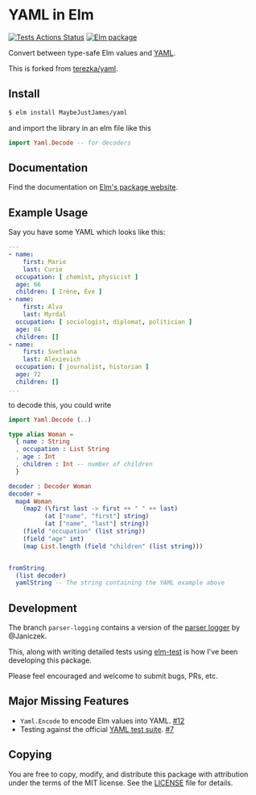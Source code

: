 # YAML in Elm

[![Tests Actions Status](https://github.com/MaybeJustJames/yaml/workflows/Tests/badge.svg)](https://github.com/MaybeJustJames/yaml/actions/) [![Elm package](https://img.shields.io/elm-package/v/MaybeJustJames/yaml.svg)](https://package.elm-lang.org/packages/MaybeJustJames/yaml/latest/)

Convert between type-safe Elm values and [YAML](https://yaml.org).

This is forked from [terezka/yaml](https://package.elm-lang.org/packages/terezka/yaml/latest/).

## Install

```bash
$ elm install MaybeJustJames/yaml
```

and import the library in an elm file like this

```elm
import Yaml.Decode -- for decoders
```

## Documentation

Find the documentation on [Elm's package website](http://package.elm-lang.org/packages/MaybeJustJames/yaml/latest).

## Example Usage

Say you have some YAML which looks like this:

```yaml
---
- name:
    first: Marie
    last: Curie
  occupation: [ chemist, physicist ]
  age: 66
  children: [ Irène, Ève ]
- name:
    first: Alva
    last: Myrdal
  occupation: [ sociologist, diplomat, politician ]
  age: 84
  children: []
- name:
    first: Svetlana
    last: Alexievich
  occupation: [ journalist, historian ]
  age: 72
  children: []
...  
```

to decode this, you could write

```elm
import Yaml.Decode (..)

type alias Woman =
  { name : String
  , occupation : List String
  , age : Int
  , children : Int -- number of children
  }

decoder : Decoder Woman
decoder =
  map4 Woman
    (map2 (\first last -> first ++ " " ++ last)
          (at ["name", "first"] string)
          (at ["name", "last"] string))
    (field "occupation" (list string))
    (field "age" int)
    (map List.length (field "children" (list string)))


fromString
  (list decoder)
  yamlString -- The string containing the YAML example above

```

## Development

The branch `parser-logging` contains a version of the
[parser logger](https://discourse.elm-lang.org/t/improved-parser-logger/5964)
by @Janiczek.

This, along with writing detailed tests using [elm-test](https://github.com/elm-community/elm-test)
is how I've been developing this package.

Please feel encouraged and welcome to submit bugs, PRs, etc.


## Major Missing Features

- `Yaml.Encode` to encode Elm values into YAML. [#12](https://github.com/MaybeJustJames/yaml/issues/12)
- Testing against the official [YAML test suite](https://github.com/yaml/yaml-test-suite). [#7](https://github.com/MaybeJustJames/yaml/issues/7)

## Copying

You are free to copy, modify, and distribute this package with attribution under the terms of the MIT license. See the [LICENSE](LICENSE) file for details.
